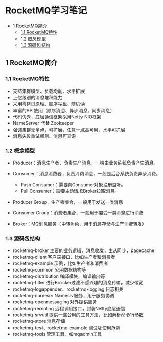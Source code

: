 # RocketMQ学习笔记

  * [1 RocketMQ简介](#1-rocketmq%E7%AE%80%E4%BB%8B)
    * [1\.1  RocketMQ特性](#11--rocketmq%E7%89%B9%E6%80%A7)
    * [1\.2 概念模型](#12-%E6%A6%82%E5%BF%B5%E6%A8%A1%E5%9E%8B)
    * [1\.3 源码包结构](#13-%E6%BA%90%E7%A0%81%E5%8C%85%E7%BB%93%E6%9E%84)

## 1 RocketMQ简介

### 1.1  RocketMQ特性

- 支持集群模型、负载均衡、水平扩展
- 上亿级别的消息堆积能力
- 采用零拷贝原理、顺序写盘、随机读
- 丰富的API使用（顺序消息、异步消息、同步消息）
- 代码优秀，底层通信框架采用Netty NIO框架
- NameServer 代替 Zookeeper
- 强调集群无单点，可扩展，任意一点高可用，水平可扩展
- 消息失败重试机制、消息可查询

### 1.2 概念模型

- Producer：消息生产者，负责生产消息，一般由业务系统负责产生消息。

- Consumer：消息消费者，负责消费消息，一般是后台系统负责异步消费。
  - Push Consumer：需要向Consumer对象注册监听。
  - Pull Consumer：需要主动请求Broker拉取消息。
- Producer Group：生产者集合，一般用于发送一类消息
- Consumer Group：消费者集合，一般用于接受一类消息进行消费
- Broker：MQ消息服务（中转角色，用于消息存储与生产消费转发）

### 1.3 源码包结构

- rocketmq-broker 主要的业务逻辑，消息收发，主从同步，pagecache
- rocketmq-client 客户端接口，比如生产者和消费者
- rocketmq-example 示例，比如生产者和消费者
- rocketmq-common 公用数据结构等
- rocketmq-distribution 编译模块，编译输出等
- rocketmq-filter 进行Brocker过滤不感兴趣的消息传输，减少带宽
- rocketmq-logappender、rocketmq-logging 日志相关
- rocketmq-namesrv Namesrv服务，用于服务协调
- rocketmq-openmessaging 对外提供服务
- rocketmq-remoting 远程调用接口，封装Netty底层通信
- rocketmq-srvutil 提供一些公用的工具方法，比如解析命令行参数
- rocketmq-store 消息存储
- rocketmq-test、rocketmq-example 测试及使用范例
- rocketmq-tools 管理工具，如mqadmin工具

